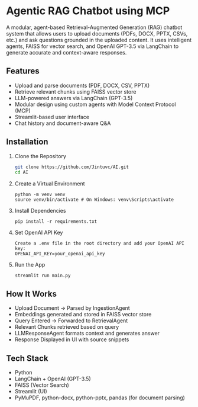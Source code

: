 # Agentic RAG Chatbot using MCP

A modular, agent-based Retrieval-Augmented Generation (RAG) chatbot system that allows users to upload documents (PDFs, DOCX, PPTX, CSVs, etc.) and ask questions grounded in the uploaded content.
It uses intelligent agents, FAISS for vector search, and OpenAI GPT-3.5 via LangChain to generate accurate and context-aware responses.

## Features
- Upload and parse documents (PDF, DOCX, CSV, PPTX)
- Retrieve relevant chunks using FAISS vector store
- LLM-powered answers via LangChain (GPT-3.5)
- Modular design using custom agents with Model Context Protocol (MCP)
- Streamlit-based user interface
- Chat history and document-aware Q&A

## Installation

1. Clone the Repository
   ``` sh
   git clone https://github.com/Jintuvc/AI.git
   cd AI
   ```
2. Create a Virtual Environment
   ```
   python -m venv venv
   source venv/bin/activate # On Windows: venv\Scripts\activate
   ````
3. Install Dependencies
   ```
   pip install -r requirements.txt
   ```
4. Set OpenAI API Key
   ```
   Create a .env file in the root directory and add your OpenAI API key:
   OPENAI_API_KEY=your_openai_api_key
   ```
5. Run the App
   ```
   streamlit run main.py
   ```

## How It Works
- Upload Document → Parsed by IngestionAgent
- Embeddings generated and stored in FAISS vector store
- Query Entered → Forwarded to RetrievalAgent
- Relevant Chunks retrieved based on query
- LLMResponseAgent formats context and generates answer
- Response Displayed in UI with source snippets

## Tech Stack
- Python
- LangChain + OpenAI (GPT-3.5)
- FAISS (Vector Search)
- Streamlit (UI)
- PyMuPDF, python-docx, python-pptx, pandas (for document parsing)
